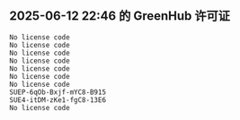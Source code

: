 ## 2025-06-12 22:46 的 GreenHub 许可证
```
No license code
No license code
No license code
No license code
No license code
No license code
No license code
SUEP-6qOb-Bxjf-mYC8-B915
SUE4-itDM-zKe1-fgC8-13E6
No license code
```

